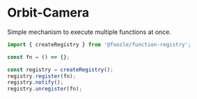 # Orbit-Camera

Simple mechanism to execute multiple functions at once.

```javascript
import { createRegistry } from '@foozle/function-registry';

const fn = () => {};

const registry = createRegistry();
registry.register(fn);
registry.notify();
registry.unregister(fn);
```
